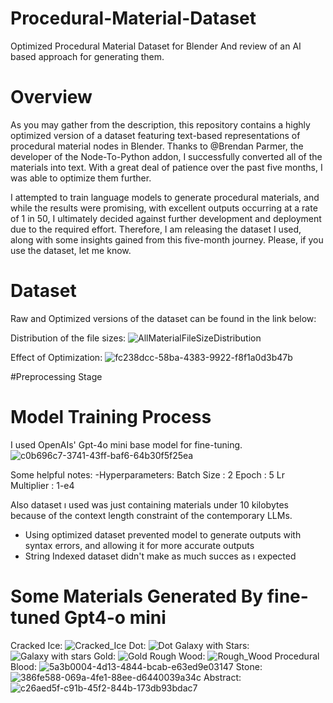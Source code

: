 # Procedural-Material-Dataset
Optimized Procedural Material Dataset for Blender And review of an AI based approach for generating them.

# Overview
As you may gather from the description, this repository contains a highly optimized version of a dataset featuring text-based representations of procedural material nodes in Blender. Thanks to @Brendan Parmer, the developer of the Node-To-Python addon, I successfully converted all of the materials into text. With a great deal of patience over the past five months, I was able to optimize them further.

I attempted to train language models to generate procedural materials, and while the results were promising, with excellent outputs occurring at a rate of 1 in 50, I ultimately decided against further development and deployment due to the required effort. Therefore, I am releasing the dataset I used, along with some insights gained from this five-month journey. Please, if you use the dataset, let me know.

# Dataset
Raw and Optimized versions of the dataset can be found in the link below:

Distribution of the file sizes:
![AllMaterialFileSizeDistribution](https://github.com/user-attachments/assets/a8508093-7882-4fb0-8a7d-dd90ef1bd867)

Effect of Optimization:
![fc238dcc-58ba-4383-9922-f8f1a0d3b47b](https://github.com/user-attachments/assets/60ed86bd-6f84-4b5f-bb73-1b179800f062)

#Preprocessing Stage

# Model Training Process
I used OpenAIs' Gpt-4o mini base model for fine-tuning.
![c0b696c7-3741-43ff-baf6-64b30f5f25ea](https://github.com/user-attachments/assets/1be27a4b-0838-4c87-adb4-fb7f6b09c09d)

Some helpful notes:
-Hyperparameters:
Batch Size : 2
Epoch : 5
Lr Multiplier : 1-e4

Also dataset ı used was just containing materials under 10 kilobytes because of the context length constraint of the contemporary LLMs.

- Using optimized dataset prevented model to generate outputs with syntax errors, and allowing it for more accurate outputs
- String Indexed dataset didn't make as much succes as ı expected
  
# Some Materials Generated By fine-tuned Gpt4-o mini

Cracked Ice:
![Cracked_Ice](https://github.com/user-attachments/assets/51fbd80d-457d-4104-9178-a4f43917c7bd)
Dot:
![Dot](https://github.com/user-attachments/assets/06bdfd02-d24d-4f82-9a0e-f21a4bcc99a0)
Galaxy with Stars:
![Galaxy with stars](https://github.com/user-attachments/assets/aee10ecc-2621-49d7-ba0f-0c2f80f5b159)
Gold:
![Gold](https://github.com/user-attachments/assets/a90517f5-b188-4ea2-a045-f2253cffa5d5)
Rough Wood:
![Rough_Wood](https://github.com/user-attachments/assets/8b1f92c5-8dbe-442b-9de9-4e6a2fda1766)
Procedural Blood:
![5a3b0004-4d13-4844-bcab-e63ed9e03147](https://github.com/user-attachments/assets/ce2e48f6-284a-4b03-9ac5-291ab4fcba9a)
Stone:
![386fe588-069a-4fe1-88ee-d6440039a34c](https://github.com/user-attachments/assets/2ddc119b-24ed-4a1f-b31b-692e908f29d0)
Abstract:
![c26aed5f-c91b-45f2-844b-173db93bdac7](https://github.com/user-attachments/assets/f3682c23-8825-48b1-86b5-579484eeee61)

